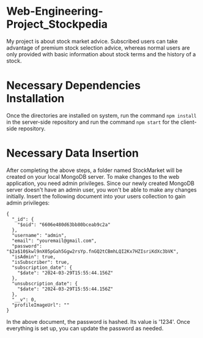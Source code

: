 # Web-Engineering-Project_Stockpedia
My project is about stock market advice. Subscribed users can take advantage of premium stock selection advice, whereas normal users are only provided with basic information about stock terms and the history of a stock.

# Necessary Dependencies Installation
Once the directories are installed on system, run the command ```npm install ```in the server-side repository and run the command ```npm start``` for the client-side repository.

# Necessary Data Insertion
After completing the above steps, a folder named StockMarket will be created on your local MongoDB server. To make changes to the web application, you need admin privileges. Since our newly created MongoDB server doesn't have an admin user, you won't be able to make any changes initially. Insert the following document into your users collection to gain admin privileges:
```
{
  "_id": {
    "$oid": "6606e480d63bb80bceab9c2a"
  },
  "username": "admin",
  "email": "youremail@gmail.com",
  "password": "$2a$10$kwl9nX05pGah5Ggw2rsYp.fnGQ2tCBmhLQI2Kx7HZIsriKdXc3bVK",
  "isAdmin": true,
  "isSubscriber": true,
  "subscription_date": {
    "$date": "2024-03-29T15:55:44.156Z"
  },
  "unsubscription_date": {
    "$date": "2024-03-29T15:55:44.156Z"
  },
  "__v": 0,
  "profileImageUrl": ""
}
```
In the above document, the password is hashed. Its value is '1234'. Once everything is set up, you can update the password as needed.
